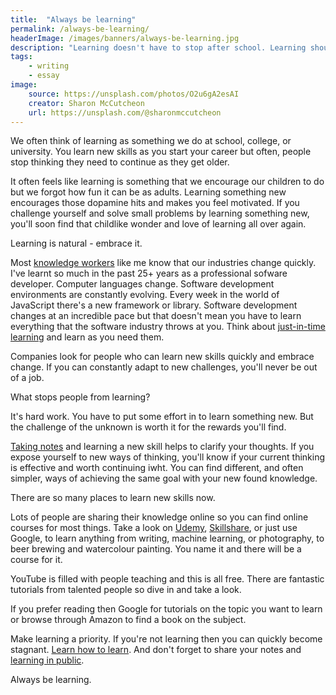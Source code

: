```yaml
---
title:  "Always be learning"
permalink: /always-be-learning/
headerImage: /images/banners/always-be-learning.jpg
description: "Learning doesn't have to stop after school. Learning should be a lifelong passion that we all embrace."
tags:
    - writing
    - essay
image:
    source: https://unsplash.com/photos/O2u6gA2esAI
    creator: Sharon McCutcheon
    url: https://unsplash.com/@sharonmccutcheon
---
```


We often think of learning as something we do at school, college, or university. You learn new skills as you start your career but often, people stop thinking they need to continue as they get older.

It often feels like learning is something that we encourage our children to do but we forgot how fun it can be as adults. Learning something new encourages those dopamine hits and makes you feel motivated. If you challenge yourself and solve small problems by learning something new, you'll soon find that childlike wonder and love of learning all over again.

Learning is natural - embrace it.

Most [knowledge workers](https://en.wikipedia.org/wiki/Knowledge_worker) like me know that our industries change quickly. I've learnt so much in the past 25+ years as a professional sofware developer. Computer languages change. Software development environments are constantly evolving. Every week in the world of JavaScript there's a new framework or library. Software development changes at an incredible pace but that doesn't mean you have to learn everything that the software industry throws at you. Think about [just-in-time learning](https://en.wikipedia.org/wiki/Just-in-time_learning) and learn as you need them.

Companies look for people who can learn new skills quickly and embrace change. If you can constantly adapt to new challenges, you'll never be out of a job.

What stops people from learning?

It's hard work. You have to put some effort in to learn something new. But the challenge of the unknown is worth it for the rewards you'll find.

[Taking notes](/beginners-guide-note-taking-obsidian/) and learning a new skill helps to clarify your thoughts. If you expose yourself to new ways of thinking, you'll know if your current thinking is effective and worth continuing iwht. You can find different, and often simpler, ways of achieving the same goal with your new found knowledge.

There are so many places to learn new skills now.

Lots of people are sharing their knowledge online so you can find online courses for most things. Take a look on [Udemy](https://www.udemy.com/), [Skillshare](https://www.skillshare.com/), or just use Google, to learn anything from writing, machine learning, or photography, to beer brewing and watercolour painting. You name it and there will be a course for it.

YouTube is filled with people teaching and this is all free. There are fantastic tutorials from talented people so dive in and take a look.

If you prefer reading then Google for tutorials on the topic you want to learn or browse through Amazon to find a book on the subject.

Make learning a priority. If you're not learning then you can quickly become stagnant. [Learn how to learn](/learning-to-learn-software-development/). And don't forget to share your notes and [learning in public](/learn-in-public/).

Always be learning.